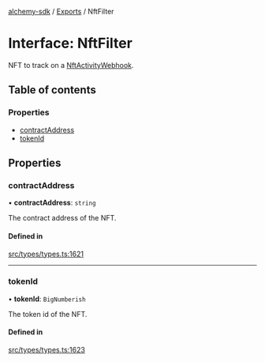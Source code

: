 [alchemy-sdk](../README.md) / [Exports](../modules.md) / NftFilter

# Interface: NftFilter

NFT to track on a [NftActivityWebhook](NftActivityWebhook.md).

## Table of contents

### Properties

- [contractAddress](NftFilter.md#contractaddress)
- [tokenId](NftFilter.md#tokenid)

## Properties

### contractAddress

• **contractAddress**: `string`

The contract address of the NFT.

#### Defined in

[src/types/types.ts:1621](https://github.com/alchemyplatform/alchemy-sdk-js/blob/30d9ef5/src/types/types.ts#L1621)

___

### tokenId

• **tokenId**: `BigNumberish`

The token id of the NFT.

#### Defined in

[src/types/types.ts:1623](https://github.com/alchemyplatform/alchemy-sdk-js/blob/30d9ef5/src/types/types.ts#L1623)
